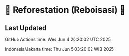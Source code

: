 
# 🌳 Reforestation (Reboisasi) 🌲

## Last Updated

GitHub Actions time: Wed Jun  4 20:20:02 UTC 2025

Indonesia/Jakarta time: Thu Jun  5 03:20:02 WIB 2025
